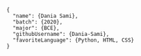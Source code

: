     {
      "name": {Dania Sami},
      "batch": {2020},
      "major": {BCE},
      "githubUsername": {Dania-Sami},
      "favoriteLanguage": {Python, HTML, CSS}
    }